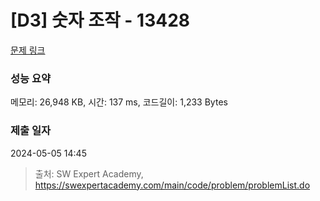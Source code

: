 # [D3] 숫자 조작 - 13428 

[문제 링크](https://swexpertacademy.com/main/code/problem/problemDetail.do?contestProbId=AX4EJPs68IkDFARe) 

### 성능 요약

메모리: 26,948 KB, 시간: 137 ms, 코드길이: 1,233 Bytes

### 제출 일자

2024-05-05 14:45



> 출처: SW Expert Academy, https://swexpertacademy.com/main/code/problem/problemList.do